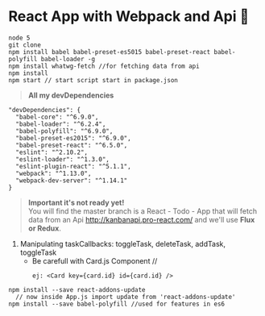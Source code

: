 # React App with Webpack and Api :japanese_goblin:

```
node 5
git clone
npm install babel babel-preset-es5015 babel-preset-react babel-polyfill babel-loader -g
npm install whatwg-fetch //for fetching data from api
npm install
npm start // start script start in package.json
```
  >**All my devDependencies**
  ```
  "devDependencies": {
    "babel-core": "^6.9.0",
    "babel-loader": "^6.2.4",
    "babel-polyfill": "^6.9.0",
    "babel-preset-es2015": "^6.9.0",
    "babel-preset-react": "^6.5.0",
    "eslint": "^2.10.2",
    "eslint-loader": "^1.3.0",
    "eslint-plugin-react": "^5.1.1",
    "webpack": "^1.13.0",
    "webpack-dev-server": "^1.14.1"
  }
  ```

  >**Important it's not ready  yet!**  
You will find the master branch is a React - Todo - App that will fetch data from an Api http://kanbanapi.pro-react.com/  and we'll use **Flux or Redux**.

1.  Manipulating taskCallbacks: toggleTask, deleteTask, addTask, toggleTask
    * Be carefull with Card.js Component //
      ```
      ej: <Card key={card.id} id={card.id} />
       ```
```
npm install --save react-addons-update
  // now inside App.js import update from 'react-addons-update'
npm install --save babel-polyfill //used for features in es6
```
